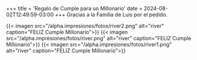 +++
title = 'Regalo de Cumple para un Millonario'
date = 2024-08-02T12:49:59-03:00
+++
Gracias a la Familia de Luis por el pedido.

{{< imagen src="/alpha.impresiones/fotos/river2.png" alt="river" caption="FELIZ Cumple Millonario">}}
{{< imagen src="/alpha.impresiones/fotos/river.png" alt="river" caption="FELIZ Cumple Millonario">}}
{{< imagen src="/alpha.impresiones/fotos/river1.png" alt="river" caption="FELIZ Cumple Millonario">}}
